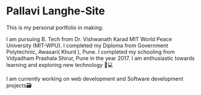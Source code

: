 # Pallavi Langhe-Site
This is my personal portfolio in making.

I am pursuing B. Tech from Dr. Vishwanath Karad MIT World Peace University (MIT-WPU). I completed my Diploma from Government Polytechnic, Awasari( Khurd ), Pune. I completed my schooling from Vidyadham Prashala Shirur, Pune in the year 2017. I am enthusiastic towards learning and exploring new technology 📱💻

I am currently working on web development and Software development projects🗃